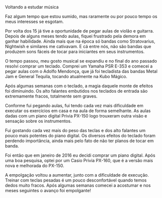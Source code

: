 Voltando a estudar música

Faz algum tempo que estou sumido, mas raramente ou por pouco tempo os meus interesses se esgotam.

Por volta dos 15 já tive a oportunidade de pegar aulas de violão e guitarra. Depois de alguns meses tendo aulas, fiquei frustrado pela demora em ganhar habilidade. Ainda mais que na época só bandas como Stratovarius, Nightwish e similares me cativavam. E cá entre nós, não são bandas que produzem sons fáceis de tocar para iniciantes em seus instrumentos.

O tempo passou, meu gosto musical se expandiu e no final do ano passado resolvi comprar um teclado. Comprei um Yamaha PSR E-353 e comecei a pegar aulas com o Adolfo Mendonça, que já foi tecladista das bandas Metal Jam e General Tequila, tocando atualmente na Kubo Mágico.

Após algumas semanas com o teclado, a magia daquele monte de efeitos foi diminuindo. Os alto falantes embutidos nos teclados de entrada são extremamente fracos, totalmente sem graves.

Conforme fui pegando aulas, fui tendo cada vez mais dificuldade em executar os exercícios em casa e na aula de forma semelhante. As aulas dadas com um piano digital Privia PX-150 logo trouxeram outra visão e sensação sobre os instrumentos.

Fui gostando cada vez mais do peso das teclas e dos alto falantes um pouco mais potentes do piano digital. Os diversos efeitos do teclado foram perdendo importância, ainda mais pelo fato de não ter planos de tocar em banda.

Foi então que em janeiro de 2016 eu decidi comprar um piano digital. Após uma boa pesquisa, optei por um Casio Privia PX-160, que é a versão mais nova e melhorada do PX-150.

A empolgação voltou a aumentar, junto com a dificuldade de execução. Treinar com teclas pesadas é um pouco desconfortável quando temos dedos muito fracos. Após algumas semanas comecei a acostumar e nos meses seguintes o avanço foi empolgante!
